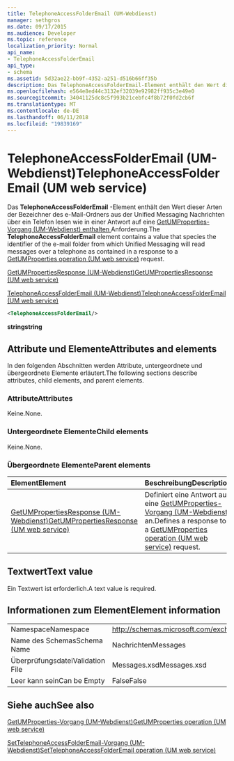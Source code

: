 ```yaml
---
title: TelephoneAccessFolderEmail (UM-Webdienst)
manager: sethgros
ms.date: 09/17/2015
ms.audience: Developer
ms.topic: reference
localization_priority: Normal
api_name:
- TelephoneAccessFolderEmail
api_type:
- schema
ms.assetid: 5d32ae22-bb9f-4352-a251-d516b66ff35b
description: Das TelephoneAccessFolderEmail-Element enthält den Wert dieser Arten der Bezeichner des e-Mail-Ordners aus der Unified Messaging Nachrichten über ein Telefon lesen wie in einer Antwort auf eine Anforderung GetUMProperties-Operation (UM-Webdienst) enthalten.
ms.openlocfilehash: e564e8ed44c3132ef32039e92982ff935c3e49e0
ms.sourcegitcommit: 34041125dc8c5f993b21cebfc4f8b72f0fd2cb6f
ms.translationtype: MT
ms.contentlocale: de-DE
ms.lasthandoff: 06/11/2018
ms.locfileid: "19839169"
---
```

# <a name="telephoneaccessfolderemail-um-web-service"></a><span data-ttu-id="edb44-103">TelephoneAccessFolderEmail (UM-Webdienst)</span><span class="sxs-lookup"><span data-stu-id="edb44-103">TelephoneAccessFolderEmail (UM web service)</span></span>

<span data-ttu-id="edb44-104">Das **TelephoneAccessFolderEmail** -Element enthält den Wert dieser Arten der Bezeichner des e-Mail-Ordners aus der Unified Messaging Nachrichten über ein Telefon lesen wie in einer Antwort auf eine [GetUMProperties-Vorgang (UM-Webdienst) enthalten ](getumproperties-operation-um-web-service.md)Anforderung.</span><span class="sxs-lookup"><span data-stu-id="edb44-104">The **TelephoneAccessFolderEmail** element contains a value that species the identifier of the e-mail folder from which Unified Messaging will read messages over a telephone as contained in a response to a [GetUMProperties operation (UM web service)](getumproperties-operation-um-web-service.md) request.</span></span> 
  
[<span data-ttu-id="edb44-105">GetUMPropertiesResponse (UM-Webdienst)</span><span class="sxs-lookup"><span data-stu-id="edb44-105">GetUMPropertiesResponse (UM web service)</span></span>](getumpropertiesresponse-um-web-service.md)
  
[<span data-ttu-id="edb44-106">TelephoneAccessFolderEmail (UM-Webdienst)</span><span class="sxs-lookup"><span data-stu-id="edb44-106">TelephoneAccessFolderEmail (UM web service)</span></span>](telephoneaccessfolderemail-um-web-service.md)
  
```xml
<TelephoneAccessFolderEmail/>
```

 <span data-ttu-id="edb44-107">**string**</span><span class="sxs-lookup"><span data-stu-id="edb44-107">**string**</span></span>
## <a name="attributes-and-elements"></a><span data-ttu-id="edb44-108">Attribute und Elemente</span><span class="sxs-lookup"><span data-stu-id="edb44-108">Attributes and elements</span></span>

<span data-ttu-id="edb44-109">In den folgenden Abschnitten werden Attribute, untergeordnete und übergeordnete Elemente erläutert.</span><span class="sxs-lookup"><span data-stu-id="edb44-109">The following sections describe attributes, child elements, and parent elements.</span></span>
  
### <a name="attributes"></a><span data-ttu-id="edb44-110">Attribute</span><span class="sxs-lookup"><span data-stu-id="edb44-110">Attributes</span></span>

<span data-ttu-id="edb44-111">Keine.</span><span class="sxs-lookup"><span data-stu-id="edb44-111">None.</span></span>
  
### <a name="child-elements"></a><span data-ttu-id="edb44-112">Untergeordnete Elemente</span><span class="sxs-lookup"><span data-stu-id="edb44-112">Child elements</span></span>

<span data-ttu-id="edb44-113">Keine.</span><span class="sxs-lookup"><span data-stu-id="edb44-113">None.</span></span>
  
### <a name="parent-elements"></a><span data-ttu-id="edb44-114">Übergeordnete Elemente</span><span class="sxs-lookup"><span data-stu-id="edb44-114">Parent elements</span></span>

|<span data-ttu-id="edb44-115">**Element**</span><span class="sxs-lookup"><span data-stu-id="edb44-115">**Element**</span></span>|<span data-ttu-id="edb44-116">**Beschreibung**</span><span class="sxs-lookup"><span data-stu-id="edb44-116">**Description**</span></span>|
|:-----|:-----|
|[<span data-ttu-id="edb44-117">GetUMPropertiesResponse (UM-Webdienst)</span><span class="sxs-lookup"><span data-stu-id="edb44-117">GetUMPropertiesResponse (UM web service)</span></span>](getumpropertiesresponse-um-web-service.md) <br/> |<span data-ttu-id="edb44-118">Definiert eine Antwort auf eine [GetUMProperties-Vorgang (UM-Webdienst)](getumproperties-operation-um-web-service.md) an.</span><span class="sxs-lookup"><span data-stu-id="edb44-118">Defines a response to a [GetUMProperties operation (UM web service)](getumproperties-operation-um-web-service.md) request.</span></span>  <br/> |
   
## <a name="text-value"></a><span data-ttu-id="edb44-119">Textwert</span><span class="sxs-lookup"><span data-stu-id="edb44-119">Text value</span></span>

<span data-ttu-id="edb44-120">Ein Textwert ist erforderlich.</span><span class="sxs-lookup"><span data-stu-id="edb44-120">A text value is required.</span></span>
  
## <a name="element-information"></a><span data-ttu-id="edb44-121">Informationen zum Element</span><span class="sxs-lookup"><span data-stu-id="edb44-121">Element information</span></span>

|||
|:-----|:-----|
|<span data-ttu-id="edb44-122">Namespace</span><span class="sxs-lookup"><span data-stu-id="edb44-122">Namespace</span></span>  <br/> |http://schemas.microsoft.com/exchange/services/2006/messages  <br/> |
|<span data-ttu-id="edb44-123">Name des Schemas</span><span class="sxs-lookup"><span data-stu-id="edb44-123">Schema Name</span></span>  <br/> |<span data-ttu-id="edb44-124">Nachrichten</span><span class="sxs-lookup"><span data-stu-id="edb44-124">Messages</span></span>  <br/> |
|<span data-ttu-id="edb44-125">Überprüfungsdatei</span><span class="sxs-lookup"><span data-stu-id="edb44-125">Validation File</span></span>  <br/> |<span data-ttu-id="edb44-126">Messages.xsd</span><span class="sxs-lookup"><span data-stu-id="edb44-126">Messages.xsd</span></span>  <br/> |
|<span data-ttu-id="edb44-127">Leer kann sein</span><span class="sxs-lookup"><span data-stu-id="edb44-127">Can be Empty</span></span>  <br/> |<span data-ttu-id="edb44-128">False</span><span class="sxs-lookup"><span data-stu-id="edb44-128">False</span></span>  <br/> |
   
## <a name="see-also"></a><span data-ttu-id="edb44-129">Siehe auch</span><span class="sxs-lookup"><span data-stu-id="edb44-129">See also</span></span>



[<span data-ttu-id="edb44-130">GetUMProperties-Vorgang (UM-Webdienst)</span><span class="sxs-lookup"><span data-stu-id="edb44-130">GetUMProperties operation (UM web service)</span></span>](getumproperties-operation-um-web-service.md)
  
[<span data-ttu-id="edb44-131">SetTelephoneAccessFolderEmail-Vorgang (UM-Webdienst)</span><span class="sxs-lookup"><span data-stu-id="edb44-131">SetTelephoneAccessFolderEmail operation (UM web service)</span></span>](settelephoneaccessfolderemail-operation-um-web-service.md)

